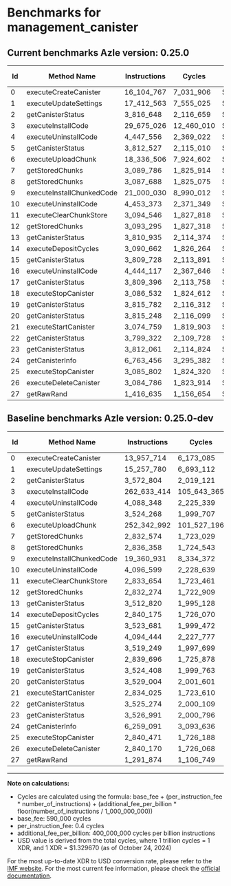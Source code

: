 # Benchmarks for management_canister

## Current benchmarks Azle version: 0.25.0

| Id  | Method Name               | Instructions | Cycles     | USD           | USD/Million Calls | Change                                  |
| --- | ------------------------- | ------------ | ---------- | ------------- | ----------------- | --------------------------------------- |
| 0   | executeCreateCanister     | 16_104_767   | 7_031_906  | $0.0000093501 | $9.35             | <font color="red">+2_147_053</font>     |
| 1   | executeUpdateSettings     | 17_412_563   | 7_555_025  | $0.0000100457 | $10.04            | <font color="red">+2_154_783</font>     |
| 2   | getCanisterStatus         | 3_816_648    | 2_116_659  | $0.0000028145 | $2.81             | <font color="red">+243_844</font>       |
| 3   | executeInstallCode        | 29_675_026   | 12_460_010 | $0.0000165677 | $16.56            | <font color="green">-232_958_388</font> |
| 4   | executeUninstallCode      | 4_447_556    | 2_369_022  | $0.0000031500 | $3.15             | <font color="red">+359_208</font>       |
| 5   | getCanisterStatus         | 3_812_527    | 2_115_010  | $0.0000028123 | $2.81             | <font color="red">+288_259</font>       |
| 6   | executeUploadChunk        | 18_336_506   | 7_924_602  | $0.0000105371 | $10.53            | <font color="green">-234_006_486</font> |
| 7   | getStoredChunks           | 3_089_786    | 1_825_914  | $0.0000024279 | $2.42             | <font color="red">+257_212</font>       |
| 8   | getStoredChunks           | 3_087_688    | 1_825_075  | $0.0000024267 | $2.42             | <font color="red">+251_330</font>       |
| 9   | executeInstallChunkedCode | 21_000_030   | 8_990_012  | $0.0000119537 | $11.95            | <font color="red">+1_639_099</font>     |
| 10  | executeUninstallCode      | 4_453_373    | 2_371_349  | $0.0000031531 | $3.15             | <font color="red">+356_774</font>       |
| 11  | executeClearChunkStore    | 3_094_546    | 1_827_818  | $0.0000024304 | $2.43             | <font color="red">+260_892</font>       |
| 12  | getStoredChunks           | 3_093_295    | 1_827_318  | $0.0000024297 | $2.42             | <font color="red">+261_021</font>       |
| 13  | getCanisterStatus         | 3_810_935    | 2_114_374  | $0.0000028114 | $2.81             | <font color="red">+298_115</font>       |
| 14  | executeDepositCycles      | 3_090_662    | 1_826_264  | $0.0000024283 | $2.42             | <font color="red">+250_487</font>       |
| 15  | getCanisterStatus         | 3_809_728    | 2_113_891  | $0.0000028108 | $2.81             | <font color="red">+286_047</font>       |
| 16  | executeUninstallCode      | 4_444_117    | 2_367_646  | $0.0000031482 | $3.14             | <font color="red">+349_673</font>       |
| 17  | getCanisterStatus         | 3_809_396    | 2_113_758  | $0.0000028106 | $2.81             | <font color="red">+290_147</font>       |
| 18  | executeStopCanister       | 3_086_532    | 1_824_612  | $0.0000024261 | $2.42             | <font color="red">+246_836</font>       |
| 19  | getCanisterStatus         | 3_815_782    | 2_116_312  | $0.0000028140 | $2.81             | <font color="red">+291_374</font>       |
| 20  | getCanisterStatus         | 3_815_248    | 2_116_099  | $0.0000028137 | $2.81             | <font color="red">+286_244</font>       |
| 21  | executeStartCanister      | 3_074_759    | 1_819_903  | $0.0000024199 | $2.41             | <font color="red">+240_734</font>       |
| 22  | getCanisterStatus         | 3_799_322    | 2_109_728  | $0.0000028052 | $2.80             | <font color="red">+274_048</font>       |
| 23  | getCanisterStatus         | 3_812_061    | 2_114_824  | $0.0000028120 | $2.81             | <font color="red">+285_070</font>       |
| 24  | getCanisterInfo           | 6_763_456    | 3_295_382  | $0.0000043818 | $4.38             | <font color="red">+504_365</font>       |
| 25  | executeStopCanister       | 3_085_802    | 1_824_320  | $0.0000024257 | $2.42             | <font color="red">+245_331</font>       |
| 26  | executeDeleteCanister     | 3_084_786    | 1_823_914  | $0.0000024252 | $2.42             | <font color="red">+244_616</font>       |
| 27  | getRawRand                | 1_416_635    | 1_156_654  | $0.0000015380 | $1.53             | <font color="red">+124_761</font>       |

## Baseline benchmarks Azle version: 0.25.0-dev

| Id  | Method Name               | Instructions | Cycles      | USD           | USD/Million Calls |
| --- | ------------------------- | ------------ | ----------- | ------------- | ----------------- |
| 0   | executeCreateCanister     | 13_957_714   | 6_173_085   | $0.0000082082 | $8.20             |
| 1   | executeUpdateSettings     | 15_257_780   | 6_693_112   | $0.0000088996 | $8.89             |
| 2   | getCanisterStatus         | 3_572_804    | 2_019_121   | $0.0000026848 | $2.68             |
| 3   | executeInstallCode        | 262_633_414  | 105_643_365 | $0.0001404708 | $140.47           |
| 4   | executeUninstallCode      | 4_088_348    | 2_225_339   | $0.0000029590 | $2.95             |
| 5   | getCanisterStatus         | 3_524_268    | 1_999_707   | $0.0000026590 | $2.65             |
| 6   | executeUploadChunk        | 252_342_992  | 101_527_196 | $0.0001349977 | $134.99           |
| 7   | getStoredChunks           | 2_832_574    | 1_723_029   | $0.0000022911 | $2.29             |
| 8   | getStoredChunks           | 2_836_358    | 1_724_543   | $0.0000022931 | $2.29             |
| 9   | executeInstallChunkedCode | 19_360_931   | 8_334_372   | $0.0000110820 | $11.08            |
| 10  | executeUninstallCode      | 4_096_599    | 2_228_639   | $0.0000029634 | $2.96             |
| 11  | executeClearChunkStore    | 2_833_654    | 1_723_461   | $0.0000022916 | $2.29             |
| 12  | getStoredChunks           | 2_832_274    | 1_722_909   | $0.0000022909 | $2.29             |
| 13  | getCanisterStatus         | 3_512_820    | 1_995_128   | $0.0000026529 | $2.65             |
| 14  | executeDepositCycles      | 2_840_175    | 1_726_070   | $0.0000022951 | $2.29             |
| 15  | getCanisterStatus         | 3_523_681    | 1_999_472   | $0.0000026586 | $2.65             |
| 16  | executeUninstallCode      | 4_094_444    | 2_227_777   | $0.0000029622 | $2.96             |
| 17  | getCanisterStatus         | 3_519_249    | 1_997_699   | $0.0000026563 | $2.65             |
| 18  | executeStopCanister       | 2_839_696    | 1_725_878   | $0.0000022948 | $2.29             |
| 19  | getCanisterStatus         | 3_524_408    | 1_999_763   | $0.0000026590 | $2.65             |
| 20  | getCanisterStatus         | 3_529_004    | 2_001_601   | $0.0000026615 | $2.66             |
| 21  | executeStartCanister      | 2_834_025    | 1_723_610   | $0.0000022918 | $2.29             |
| 22  | getCanisterStatus         | 3_525_274    | 2_000_109   | $0.0000026595 | $2.65             |
| 23  | getCanisterStatus         | 3_526_991    | 2_000_796   | $0.0000026604 | $2.66             |
| 24  | getCanisterInfo           | 6_259_091    | 3_093_636   | $0.0000041135 | $4.11             |
| 25  | executeStopCanister       | 2_840_471    | 1_726_188   | $0.0000022953 | $2.29             |
| 26  | executeDeleteCanister     | 2_840_170    | 1_726_068   | $0.0000022951 | $2.29             |
| 27  | getRawRand                | 1_291_874    | 1_106_749   | $0.0000014716 | $1.47             |

---

**Note on calculations:**

- Cycles are calculated using the formula: base_fee + (per_instruction_fee \* number_of_instructions) + (additional_fee_per_billion \* floor(number_of_instructions / 1_000_000_000))
- base_fee: 590_000 cycles
- per_instruction_fee: 0.4 cycles
- additional_fee_per_billion: 400_000_000 cycles per billion instructions
- USD value is derived from the total cycles, where 1 trillion cycles = 1 XDR, and 1 XDR = $1.329670 (as of October 24, 2024)

For the most up-to-date XDR to USD conversion rate, please refer to the [IMF website](https://www.imf.org/external/np/fin/data/rms_sdrv.aspx).
For the most current fee information, please check the [official documentation](https://internetcomputer.org/docs/current/developer-docs/gas-cost#execution).
